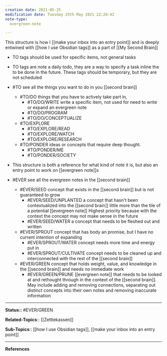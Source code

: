 ```yaml
---
creation date: 2021-05-25
modification date: Tuesday 25th May 2021 22:20:42
note-type: 
  evergreen-note

---
```


This structure is how I [[make your inbox into an entry point]] and is deeply entwined with [[how I use Obsidian tags]] as a part of [[My Second Brain]]

- TO tags should be used for specific items, not general tasks	
- TO tags are note a daily todo, they are a way to specify a task inline the to be done in the future. These tags should be temporary, but they are not scheduled		
- #TO  see all the things you want to do in you [[second brain]]
	- #TO/DO things that you have to actively take part in,
		- #TO/DO/WRITE write a specific item, not used for need to write or expand an evergreen note
		- #TO/DO/PROGRAM 
		- #TO/DO/CONCEPTUALIZE 
	- #TO/EXPLORE 
		- #TO/EXPLORE/READ 		
		- #TO/EXPLORE/WATCH
		- #TO/EXPLORE/RESEARCH 
	- #TO/PONDER ideas or concepts that require deep thought.
		- #TO/PONDER/ME 
		- #TO/PONDER/SOCIETY

- This structure is both a reference for what kind of note it is, but also an entry point to work on [[evergreen note]]s
- #EVER see all the evergreen notes in the [[second brain]]
	- #EVER/SEED concept that exists in the [[second brain]] but is not guaranteed to grow
		- #EVER/SEED/UNPLANTED a concept that hasn't been contextualized into the [[second brain]] little more than the tile of a potential [[evergreen note]] Highest priority because with the context the concept may not make sense in the future
		- #EVER/SEED/WATER a concept that needs to be fleshed out and written
	- #EVER/SPROUT concept that has body an promise, but I have no current intention of expanding
		- #EVER/SPROUT/WATER concept needs more time and energy put in
		- #EVER/SPROUT/CULTIVATE concept needs to be cleaned up and interconnected with the rest of the [[second brain]]
	- #EVER/GREEN concept that holds weight, value, and knowledge in the [[second brain]] and needs no immediate work
		- #EVER/GREEN/PRUNE [[evergreen note]] that needs to be looked at and rethought through in the context of the [[second brain]]. May include adding and removing connections, separating out distinct concepts into their own notes and removing inaccurate information


---

**Status::** #EVER/GREEN  

**Related-Topics**:: [[Zettlekassen]]
	
**Sub-Topics**:: [[how I use Obsidian tags]], [[make your inbox into an entry point]]
	
--- 
**References**